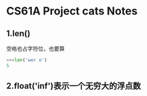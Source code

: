 # CS61A Project cats Notes

## 1.len()

空格也占字符位，也要算

```py
>>>len('wer o')
5
```

## 2.float('inf')表示一个无穷大的浮点数
